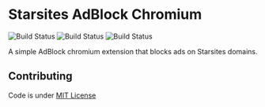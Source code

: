 # Starsites AdBlock Chromium

![Build Status](https://img.shields.io/badge/License-MIT-blue)
![Build Status](https://img.shields.io/badge/Version-1.0.0-orange)
![Build Status](https://img.shields.io/badge/Release-stable-brightgreen)

A simple AdBlock chromium extension that blocks ads on Starsites domains.

## Contributing

Code is under [MIT License](./LICENSE)
